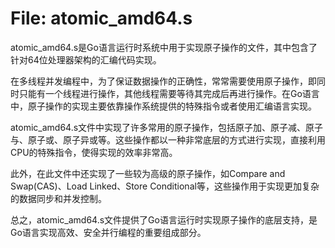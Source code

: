 # File: atomic_amd64.s

atomic_amd64.s是Go语言运行时系统中用于实现原子操作的文件，其中包含了针对64位处理器架构的汇编代码实现。

在多线程并发编程中，为了保证数据操作的正确性，常常需要使用原子操作，即同时只能有一个线程进行操作，其他线程需要等待其完成后再进行操作。在Go语言中，原子操作的实现主要依靠操作系统提供的特殊指令或者使用汇编语言实现。

atomic_amd64.s文件中实现了许多常用的原子操作，包括原子加、原子减、原子与、原子或、原子异或等。这些操作都以一种非常底层的方式进行实现，直接利用CPU的特殊指令，使得实现的效率非常高。

此外，在此文件中还实现了一些较为高级的原子操作，如Compare and Swap(CAS)、Load Linked、Store Conditional等，这些操作用于实现更加复杂的数据同步和并发控制。

总之，atomic_amd64.s文件提供了Go语言运行时实现原子操作的底层支持，是Go语言实现高效、安全并行编程的重要组成部分。

